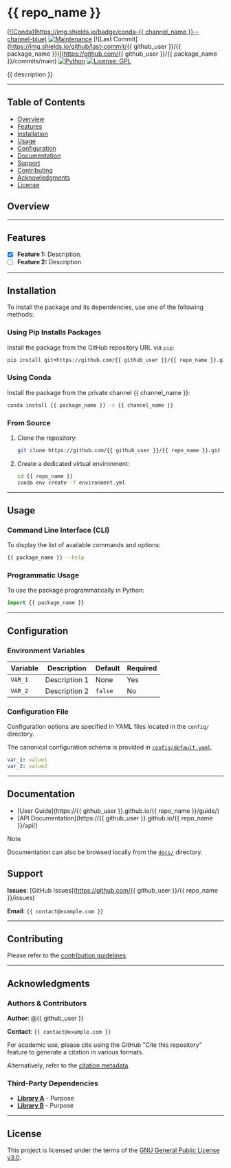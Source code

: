 <!--
TODO: Replace all placeholders of the form `{{ ... }}` with project-specific values.

- `{{ repo_name }}`          : Repository name
- `{{ github_user }}`        : GitHub username of the project owner
- `{{ package_name }}`       : Python package name
- `{{ channel_name }}`       : Conda channel name
- `{{ contact@example.com }}`: Contact email address
- `{{ description }}`        : Short project description, as it appears on the repository page

TODO: Review and adapt all descriptive content to reflect the specific details of the project (e.g.,
badges, feature list, variable names, file paths, command-line examples, documentation links).
-->
# {{ repo_name }}

[[![Conda](https://img.shields.io/badge/conda-{{ channel_name }}--channel-blue)](#installation)
[![Maintenance](https://img.shields.io/maintenance/yes/2025)]()
[![Last Commit](https://img.shields.io/github/last-commit/{{ github_user }}/{{ package_name }})](https://github.com/{{ github_user }}/{{ package_name }}/commits/main)
[![Python](https://img.shields.io/badge/python-supported-blue)](https://www.python.org/)
[![License: GPL](https://img.shields.io/badge/License-GPL-yellow.svg)](https://opensource.org/licenses/GPL-3.0)

{{ description }}

---

## Table of Contents

- [Overview](#overview)
- [Features](#features)
- [Installation](#installation)
- [Usage](#usage)
- [Configuration](#configuration)
- [Documentation](#documentation)
- [Support](#support)
- [Contributing](#contributing)
- [Acknowledgments](#acknowledgments)
- [License](#license)

## Overview

---

## Features

- [X] **Feature 1:** Description.
- [ ] **Feature 2:** Description.

---

## Installation

To install the package and its dependencies, use one of the following methods:

### Using Pip Installs Packages

Install the package from the GitHub repository URL via `pip`:

```bash
pip install git+https://github.com/{{ github_user }}/{{ repo_name }}.git
```

### Using Conda

Install the package from the private channel {{ channel_name }}:

```bash
conda install {{ package_name }} -c {{ channel_name }}
```

### From Source

1. Clone the repository:

      ```bash
      git clone https://github.com/{{ github_user }}/{{ repo_name }}.git
      ```

2. Create a dedicated virtual environment:

      ```bash
      cd {{ repo_name }}
      conda env create -f environment.yml
      ```

---

## Usage

### Command Line Interface (CLI)

To display the list of available commands and options:

```sh
{{ package_name }} --help
```

### Programmatic Usage

To use the package programmatically in Python:

```python
import {{ package_name }}
```

---

## Configuration

### Environment Variables

|Variable|Description|Default|Required|
|---|---|---|---|
|`VAR_1`|Description 1|None|Yes|
|`VAR_2`|Description 2|`false`|No|

### Configuration File

Configuration options are specified in YAML files located in the `config/` directory.

The canonical configuration schema is provided in [`config/default.yaml`](config/default.yaml).

```yaml
var_1: value1
var_2: value2
```

---

## Documentation

- [User Guide](https://{{ github_user }}.github.io/{{ repo_name }}/guide/)
- [API Documentation](https://{{ github_user }}.github.io/{{ repo_name }}/api/)

> [!NOTE]
> Documentation can also be browsed locally from the [`docs/`](docs/) directory.

## Support

**Issues**: [GitHub Issues](https://github.com/{{ github_user }}/{{ repo_name }}/issues)

**Email**: `{{ contact@example.com }}`

---

## Contributing

Please refer to the [contribution guidelines](CONTRIBUTING.md).

---

## Acknowledgments

### Authors & Contributors

**Author**: @{{ github_user }}

**Contact**: `{{ contact@example.com }}`

For academic use, please cite using the GitHub "Cite this repository" feature to
generate a citation in various formats.

Alternatively, refer to the [citation metadata](CITATION.cff).

### Third-Party Dependencies

- **[Library A](link)** - Purpose
- **[Library B](link)** - Purpose

---

## License

This project is licensed under the terms of the [GNU General Public License v3.0](LICENSE).
